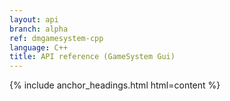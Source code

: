 ```yaml
---
layout: api
branch: alpha
ref: dmgamesystem-cpp
language: C++
title: API reference (GameSystem Gui)
---
```

{% include anchor_headings.html html=content %}